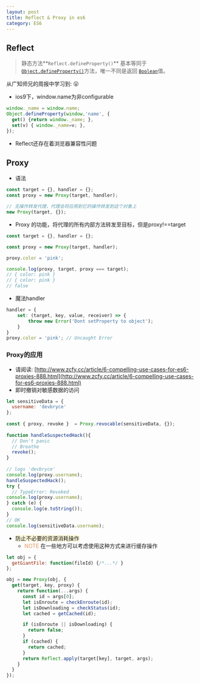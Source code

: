 ```yaml
---
layout: post
title: Reflect & Proxy in es6
category: ES6
---
```


## Reflect

> 静态方法**`Reflect.defineProperty()`** 基本等同于[`Object.defineProperty()`](https://developer.mozilla.org/zh-CN/docs/Web/JavaScript/Reference/Global_Objects/Object/defineProperty "Object.defineProperty() 方法会直接在一个对象上定义一个新属性，或者修改一个对象的现有属性， 并返回这个对象。")方法，唯一不同是返回 [`Boolean`](https://developer.mozilla.org/zh-CN/docs/Web/JavaScript/Reference/Boolean "此页面仍未被本地化, 期待您的翻译!")值。


从广知师兄的周报中学习到: :open_mouth:
* ios9下，window.name为非configurable


```javascript
window._name = window.name;
Object.defineProperty(window,'name', {
  get() {return window._name; },
  set(v) { window._name=v; },    
});
```

* Reflect还存在着浏览器兼容性问题


## Proxy

* 语法

```javascript
const target = {}, handler = {};
const proxy = new Proxy(target, handler);

// 无操作转发代理，代理会将应用到它的操作转发到这个对象上
new Proxy(target, {});
```

* Proxy 的功能，将代理的所有内部方法转发至目标，但是proxy!==target

```javascript
const target = {}, handler = {};

const proxy = new Proxy(target, handler);

proxy.color = 'pink';

console.log(proxy, target, proxy === target); 
// { color: pink } 
// { color: pink }
// false
```

* 魔法handler

```javascript
handler = {
    set: (target, key, value, receiver) => {
        throw new Error('Dont setProperty to object');
    }
}
proxy.color = 'pink'; // Uncaught Error
```

### Proxy的应用
* 请阅读: [http://www.zcfy.cc/article/6-compelling-use-cases-for-es6-proxies-888.html](http://www.zcfy.cc/article/6-compelling-use-cases-for-es6-proxies-888.html)
* 即时撤销对敏感数据的访问

```javascript
let sensitiveData = {  
  username: 'devbryce'
};
 
const { proxy, revoke }  = Proxy.revocable(sensitiveData, {});
 
function handleSuspectedHack(){  
  // Don't panic
  // Breathe
  revoke();
}
 
// logs 'devbryce'
console.log(proxy.username);
handleSuspectedHack();
try {
  // TypeError: Revoked
console.log(proxy.username);
} catch (e) {
  console.log(e.toString());
}
// OK
console.log(sensitiveData.username);
```
* <span style="background-color:#FFF9D8;">防止不必要的资源消耗操作 </span>
  * <span style="color:#E4965B;">NOTE</span> 在一些地方可以考虑使用这种方式来进行缓存操作

```javascript
let obj = {  
  getGiantFile: function(fileId) {/*...*/ }
};

obj = new Proxy(obj, {  
  get(target, key, proxy) {
    return function(...args) {
      const id = args[0];
      let isEnroute = checkEnroute(id);
      let isDownloading = checkStatus(id);      
      let cached = getCached(id);

      if (isEnroute || isDownloading) {
        return false;
      }
      if (cached) {
        return cached;
      }
      return Reflect.apply(target[key], target, args);
    }
  }
});
```
